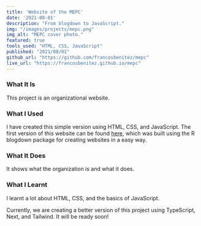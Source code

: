 ```yaml
---
title: 'Website of the MEPC'
date: '2021-08-01'
description: "From blogdown to JavaScript."
img: "/images/projects/mepc.png"
img_alt: "MEPC cover photo."
featured: true
tools_used: "HTML, CSS, JavaScript"
published: "2021/08/01"
github_url: "https://github.com/francosbenitez/mepc"
live_url: "https://francosbenitez.github.io/mepc"
---
```


### What It Is
This project is an organizational website. 

### What I Used
I have created this simple version using HTML, CSS, and JavaScript. The first version of this website can be found [here](https://mepc.netlify.app/), which was built using the R blogdown package for creating websites in a easy way.

### What It Does
It shows what the organization is and what it does.

### What I Learnt
I learnt a lot about HTML, CSS, and the basics of JavaScript. 

Currently, we are creating a better version of this project using TypeScript, Next, and Tailwind. It will be ready soon! 
